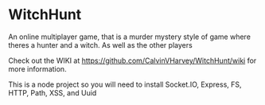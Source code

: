 # WitchHunt

An online multiplayer game, that is a murder mystery style of game where theres a hunter and a witch. As well as the other players

Check out the WIKI at https://github.com/CalvinVHarvey/WitchHunt/wiki for more information.

This is a node project so you will need to install Socket.IO, Express, FS, HTTP, Path, XSS, and Uuid
